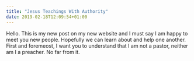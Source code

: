 ```yaml
---
title: "Jesus Teachings With Authority"
date: 2019-02-18T12:09:54+01:00
---
```


Hello. This is my new post on my new website and I must say I am happy to meet you new people. Hopefully we can learn about and help one another.
First and foremeost, I want you to understand that I am not a pastor, neither am I a preacher. No far from it.